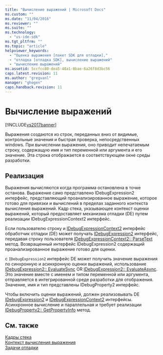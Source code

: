 ```yaml
---
title: "Вычисление выражений | Microsoft Docs"
ms.custom: ""
ms.date: "11/04/2016"
ms.reviewer: ""
ms.suite: ""
ms.technology: 
  - "vs-ide-sdk"
ms.tgt_pltfrm: ""
ms.topic: "article"
helpviewer_keywords: 
  - "Оценка выражения [пакет SDK для отладки],"
  - "отладка [отладка SDK], вычисление выражений"
  - "вычисление выражений"
ms.assetid: 5ccfcc80-dea5-48a1-8bae-6a26f8d3bc56
caps.latest.revision: 11
ms.author: "gregvanl"
manager: "ghogen"
caps.handback.revision: 11
---
```

# Вычисление выражений
[!INCLUDE[vs2017banner](../../code-quality/includes/vs2017banner.md)]

Выражения создаются из строк, переданных вниз от видимые, контрольные значения и быстрая проверка, непосредственных windows.  При вычислении выражения, оно приводит непечатаемым строку, содержащую имя и тип переменной или аргумента и его значение.  Эта строка отображается в соответствующем окне среды разработки.  
  
## Реализация  
 Выражения вычисляются когда программа остановлена в точке останова.  Выражение само представлено  IDebugExpression2 интерфейс, представляющий проанализированное выражение, которое готово для привязки и вычислений в пределах заданного контекста вычисления выражений.  Кадр стека, указывающее контекст оценки выражений, который предоставляет механизма отладки \(DE\) путем реализации IDebugExpressionContext2 интерфейс.  
  
 Если пользователю строку и [IDebugExpressionContext2](../../extensibility/debugger/reference/idebugexpressioncontext2.md) интерфейс обработчик отладки \(DE\) может получать  [IDebugExpression2](../../extensibility/debugger/reference/idebugexpression2.md) интерфейс, передавая строку пользователя  [IDebugExpressionContext2:: ParseText](../../extensibility/debugger/reference/idebugexpressioncontext2-parsetext.md) метод.  Возвращенный интерфейс IDebugExpression2 содержащий проанализированное выражение готово для оценки.  
  
 с `IDebugExpression2` интерфейс DE может получить значение выражения по синхронную и асинхронную оценки выражений, использование  [IDebugExpression2:: EvaluateSync](../../extensibility/debugger/reference/idebugexpression2-evaluatesync.md) OR  [IDebugExpression2:: EvaluateAsync](../../extensibility/debugger/reference/idebugexpression2-evaluateasync.md).  Это значение вместе с именем и типом переменной или аргумента, отправляется в интегрированной среде разработки для отображения.  Значение, имя и тип представлены IDebugProperty2 интерфейс.  
  
 Чтобы включить оценки выражений, должен реализовывать DE [IDebugExpression2](../../extensibility/debugger/reference/idebugexpression2.md) и  [IDebugExpressionContext2](../../extensibility/debugger/reference/idebugexpressioncontext2.md) интерфейсы.  Асинхронное вычисление и параллельная и требует реализации [IDebugProperty2:: GetPropertyInfo](../../extensibility/debugger/reference/idebugproperty2-getpropertyinfo.md) метод.  
  
## См. также  
 [Кадры стека](../../extensibility/debugger/stack-frames.md)   
 [Контекст вычисления выражения](../../extensibility/debugger/expression-evaluation-context.md)   
 [Задачи отладки](../../extensibility/debugger/debugging-tasks.md)